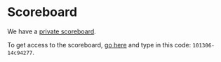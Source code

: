 # Scoreboard

We have a [private scoreboard](https://adventofcode.com/2018/leaderboard/private/view/101306).

To get access to the scoreboard, [go here](https://adventofcode.com/2018/leaderboard/private) and type in this code: `101306-14c94277`.

